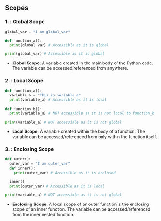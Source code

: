 ## **Scopes**

### **1. : Global Scope**
```python
global_var = "I am global_var"

def function_a():
  print(global_var) # Accessible as it is global

print(global_var) # Accessible as it is global
```

- **Global Scope**: A variable created in the main body of the Python code. The variable can be accessed/referenced from anywhere.

### **2. : Local Scope**
```python
def function_a():
  variable_a = "This is variable_a"
  print(variable_a) # Accessible as it is local
  
def function_b():
  print(variable_a) # NOT accessible as it is not local to function_b

print(variable_a) # NOT accessible as it is not global
```

- **Local Scope**: A variable created within the body of a function. The variable can be accessed/referenced from only within the function itself.

### **3. : Enclosing Scope**
```python
def outer():
  outer_var = "I am outer_var"
  def inner():
    print(outer_var) # Accessible as it is enclosed 
  
  inner()
  print(outer_var) # Accessible as it is local

print(variable_a) # NOT accessible as it is not global
```

- **Enclosing Scope**: A local scope of an outer function is the enclosing scope of an inner function. The variable can be accessed/referenced from the inner nested function.

